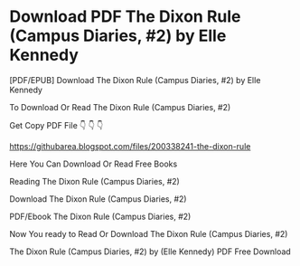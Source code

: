 # Download PDF The Dixon Rule (Campus Diaries, #2) by Elle Kennedy
[PDF/EPUB] Download The Dixon Rule (Campus Diaries, #2) by Elle Kennedy

To Download Or Read The Dixon Rule (Campus Diaries, #2)

Get Copy PDF File 👇 👇 👇

https://githubarea.blogspot.com/files/200338241-the-dixon-rule

Here You Can Download Or Read Free Books

Reading The Dixon Rule (Campus Diaries, #2)

Download The Dixon Rule (Campus Diaries, #2)

PDF/Ebook The Dixon Rule (Campus Diaries, #2)

Now You ready to Read Or Download The Dixon Rule (Campus Diaries, #2)

The Dixon Rule (Campus Diaries, #2) by (Elle Kennedy) PDF Free Download
